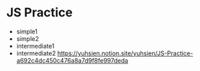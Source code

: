 # JS Practice

- simple1
- simple2
- intermediate1
- intermediate2
  https://yuhsien.notion.site/yuhsien/JS-Practice-a692c4dc450c476a8a7d9f8fe997deda
